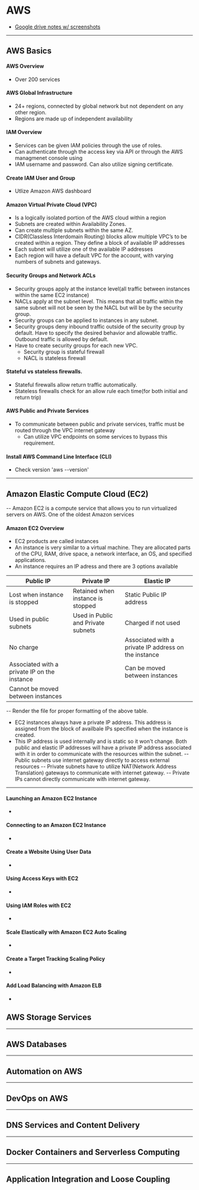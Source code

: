 # 										AWS 
- [Google drive notes w/ screenshots](https://drive.google.com/drive/u/0/folders/1HcptrMI7-_dcfh_NF7D7bZkHReEedHkQ)
---
## AWS Basics

#### AWS Overview
- Over 200 services

####       AWS Global Infrastructure
- 24+ regions, connected by global network but not dependent on any other region.
- Regions are made up of independent availability 

#### IAM Overview
- Services can be given IAM policies through the use of roles. 
- Can authenticate through the access key via API or through the AWS managmenet console using 
- IAM username and password. Can also utilize signing certificate.

#### Create IAM User and Group
- Utlize Amazon AWS dashboard

#### Amazon Virtual Private Cloud (VPC)
- Is a logically isolated portion of the AWS cloud within a region
- Subnets are created within Availability Zones.
- Can create multiple subnets within the same AZ.
- CIDR(Classless Interdomain Routing) blocks allow multiple VPC’s to be created within a region. They define a block of available IP addresses
- Each subnet will utilize one of the available IP addresses
- Each region will have a default VPC for the account, with varying numbers of subnets and gateways.
	

#### Security Groups and Network ACLs
- Security groups apply at the instance level(all traffic between instances within the same EC2 instance)
- NACLs apply at the subnet level. This means that all traffic within the same subnet will not be seen by the NACL but will be by the security group. 
- Security groups can be applied to instances in any subnet.
- Security groups deny inbound traffic outside of the security group by default. Have to specify the desired behavior and allowable traffic. Outbound traffic is allowed by default.
- Have to create security groups for each new VPC.
  - Security group is stateful firewall
  - NACL is stateless firewall

#### Stateful vs stateless firewalls.
- Stateful firewalls allow return traffic automatically.
- Stateless firewalls check for an allow rule each time(for both initial and return trip)

#### AWS Public and Private Services
- To communicate between public and private services, traffic must be routed through the VPC internet gateway
	- Can utilize VPC endpoints on some services to bypass this requirement.

#### Install AWS Command Line Interface (CLI)
- Check version 'aws --version'

----	

## Amazon Elastic Compute Cloud (EC2)
 -- Amazon EC2 is a compute service that allows you to run virtualized servers on AWS. One of the oldest Amazon services
#### Amazon EC2 Overview
- EC2 products are called instances
- An instance is very similar to a virtual machine. They are allocated parts of the CPU, RAM, drive space, a network 
interface, an OS, and specified applications. 
- An instance requires an IP adress and there are 3 options available

| Public IP | Private IP | Elastic IP |
|-----------|------------| -----------|
|Lost when instance is stopped| Retained when instance is stopped| Static Public IP address|
|Used in public subnets| Used in Public and Private subnets| Charged if not used|
|No charge| |Associated with a private IP address on the instance|
|Associated with a private IP on the instance| | Can be moved between instances|
|Cannot be moved between instances| | |

-- Render the file for proper formatting of the above table.
- EC2 instances always have a private IP address. This address is assigned from the block of availbale IPs specified
when the instance is created.
- This IP address is used internally and is static so it won't change. Both public and elastic IP addresses will have
a private IP address associated with it in order to communicate with the resources within the subnet.
-- Public subnets use internet gateway directly to access external resources
-- Private subnets have to utilize NAT(Network Address Translation) gateways to communicate with internet gateway.
-- Private IPs cannot directly communicate with internet gateway.
----

	
#### Launching an Amazon EC2 Instance
-
	
#### Connecting to an Amazon EC2 Instance
-
	
#### Create a Website Using User Data
-
	
#### Using Access Keys with EC2
-
	
#### Using IAM Roles with EC2
-
	
#### Scale Elastically with Amazon EC2 Auto Scaling
-
	
#### Create a Target Tracking Scaling Policy
-
	
#### Add Load Balancing with Amazon ELB
-

## AWS Storage Services

----

## AWS Databases

----

## Automation on AWS

----

## DevOps on AWS

----

## DNS Services and Content Delivery

----

## Docker Containers and Serverless Computing

----

## Application Integration and Loose Coupling